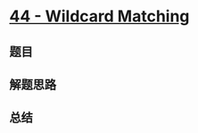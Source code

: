# [44 - Wildcard Matching](https://leetcode.com/problems/wildcard-matching/)

## 题目


## 解题思路


## 总结



